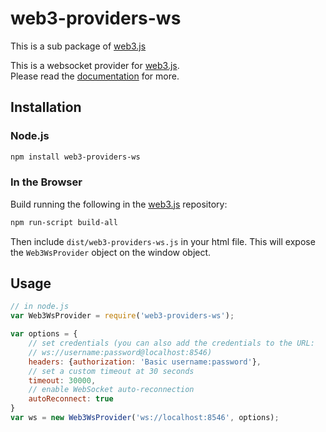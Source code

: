 # web3-providers-ws

This is a sub package of [web3.js][repo]

This is a websocket provider for [web3.js][repo].   
Please read the [documentation][docs] for more.

## Installation

### Node.js

```bash
npm install web3-providers-ws
```

### In the Browser

Build running the following in the [web3.js][repo] repository:

```bash
npm run-script build-all
```

Then include `dist/web3-providers-ws.js` in your html file.
This will expose the `Web3WsProvider` object on the window object.


## Usage

```js
// in node.js
var Web3WsProvider = require('web3-providers-ws');

var options = { 
    // set credentials (you can also add the credentials to the URL: 
    // ws://username:password@localhost:8546)
    headers: {authorization: 'Basic username:password'},
    // set a custom timeout at 30 seconds
    timeout: 30000,
    // enable WebSocket auto-reconnection
    autoReconnect: true
}
var ws = new Web3WsProvider('ws://localhost:8546', options);
```


[docs]: http://web3js.readthedocs.io/en/1.0/
[repo]: https://github.com/ethereum/web3.js
